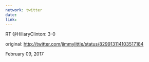 ```yaml
---
network: twitter
date:
link:
---
```

RT @HillaryClinton: 3-0 

original: http://twitter.com/jimmylittle/status/829913114103517184 

February 09, 2017